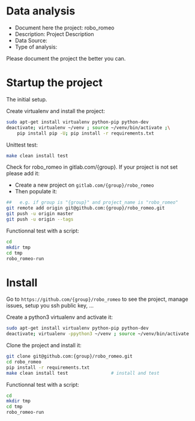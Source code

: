 # Data analysis
- Document here the project: robo_romeo
- Description: Project Description
- Data Source:
- Type of analysis:

Please document the project the better you can.

# Startup the project

The initial setup.

Create virtualenv and install the project:
```bash
sudo apt-get install virtualenv python-pip python-dev
deactivate; virtualenv ~/venv ; source ~/venv/bin/activate ;\
    pip install pip -U; pip install -r requirements.txt
```

Unittest test:
```bash
make clean install test
```

Check for robo_romeo in gitlab.com/{group}.
If your project is not set please add it:

- Create a new project on `gitlab.com/{group}/robo_romeo`
- Then populate it:

```bash
##   e.g. if group is "{group}" and project_name is "robo_romeo"
git remote add origin git@github.com:{group}/robo_romeo.git
git push -u origin master
git push -u origin --tags
```

Functionnal test with a script:

```bash
cd
mkdir tmp
cd tmp
robo_romeo-run
```

# Install

Go to `https://github.com/{group}/robo_romeo` to see the project, manage issues,
setup you ssh public key, ...

Create a python3 virtualenv and activate it:

```bash
sudo apt-get install virtualenv python-pip python-dev
deactivate; virtualenv -ppython3 ~/venv ; source ~/venv/bin/activate
```

Clone the project and install it:

```bash
git clone git@github.com:{group}/robo_romeo.git
cd robo_romeo
pip install -r requirements.txt
make clean install test                # install and test
```
Functionnal test with a script:

```bash
cd
mkdir tmp
cd tmp
robo_romeo-run
```
